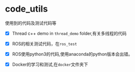 # code_utils
使用到的代码及测试代码等

- [x] Thread c++ demo in `thread_demo` folder,有关多线程的代码
- [x] ROS的相关测试代码，在`ros_test`
- [x] ROS使用python3的代码,使用anaconda的python版本会出错。
- [x] Docker的学习和测试,在`docker`文件夹下

